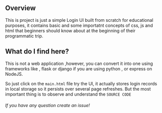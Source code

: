 ## Overview
This is project is just a simple Login UI built from scratch for educational purposes, it contains basic and some importatnt concepts of css, js and html that beginners should know about at the beginning of their programmatic trip.
## What do I find here?
This is not a web application ,however, you can convert it into one using frameworks like , flask or django if you are using python , or express on NodeJS.

So just click on the <code>main.html</code> file try the UI, it actually stores login records in local storage so it persists over several page refreshes.
But the most important thing is to observe and understand the <code>SOURCE CODE</code>
###### If you have any question create an issue!


